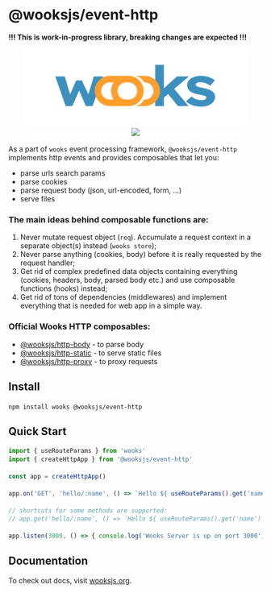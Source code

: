 # @wooksjs/event-http

**!!! This is work-in-progress library, breaking changes are expected !!!**

<p align="center">
<img src="../../wooks-logo.png" width="450px"><br>
<a  href="https://github.com/wooksjs/wooksjs/blob/main/LICENSE">
    <img src="https://img.shields.io/badge/License-MIT-green?style=for-the-badge" />
</a>
</p>

As a part of `wooks` event processing framework, `@wooksjs/event-http` implements http events and provides composables that let you:
- parse urls search params
- parse cookies
- parse request body (json, url-encoded, form, ...)
- serve files

### The main ideas behind composable functions are:

1. Never mutate request object (`req`). Accumulate a request context in a separate object(s) instead (`wooks store`);
2. Never parse anything (cookies, body) before it is really requested by the request handler;
3. Get rid of complex predefined data objects containing everything (cookies, headers, body, parsed body etc.) and use composable functions (hooks) instead;
4. Get rid of tons of dependencies (middlewares) and implement everything that is needed for web app in a simple way.

### Official Wooks HTTP composables:

- [@wooksjs/http-body](https://github.com/wooksjs/wooksjs/tree/main/packages/http-body) - to parse body
- [@wooksjs/http-static](https://github.com/wooksjs/wooksjs/tree/main/packages/http-static) - to serve static files
- [@wooksjs/http-proxy](https://github.com/wooksjs/wooksjs/tree/main/packages/http-proxy) - to proxy requests

## Install

`npm install wooks @wooksjs/event-http`

## Quick Start

```js
import { useRouteParams } from 'wooks'
import { createHttpApp } from '@wooksjs/event-http'

const app = createHttpApp()

app.on('GET', 'hello/:name', () => `Hello ${ useRouteParams().get('name') }!`)

// shortcuts for some methods are supported:
// app.get('hello/:name', () => `Hello ${ useRouteParams().get('name') }!`)

app.listen(3000, () => { console.log('Wooks Server is up on port 3000') })
```

## Documentation

To check out docs, visit [wooksjs.org](https://wooksjs.org/).

